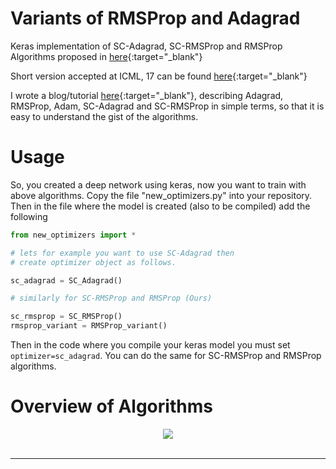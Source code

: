 # Variants of RMSProp and Adagrad

Keras implementation of SC-Adagrad, SC-RMSProp and RMSProp Algorithms proposed in [here](https://arxiv.org/abs/1706.05507){:target="_blank"}

Short version accepted at ICML, 17 can be found [here](http://www.ml.uni-saarland.de/Publications/MukHei-VariantsRMSPropAdagradLogRegret.pdf){:target="_blank"}

I wrote a blog/tutorial [here](https://mmahesh.github.io/articles/2017-07/tutorial-on-sc-adagrad-a-new-stochastic-gradient-method-for-deep-learning){:target="_blank"},  describing Adagrad, RMSProp, Adam, SC-Adagrad and SC-RMSProp in simple terms, so that it is easy to understand the gist of the algorithms. 

# Usage

So, you created a deep network using keras, now you want to train with above algorithms. Copy the file  "new_optimizers.py" into your repository. Then in the file where the model is created (also to be compiled) add the following

```python
from new_optimizers import *

# lets for example you want to use SC-Adagrad then
# create optimizer object as follows.

sc_adagrad = SC_Adagrad()

# similarly for SC-RMSProp and RMSProp (Ours)

sc_rmsprop = SC_RMSProp()
rmsprop_variant = RMSProp_variant() 

```

Then in the code where you compile your keras model you must set ```optimizer=sc_adagrad```. You can do the same for SC-RMSProp and RMSProp algorithms.

# Overview of Algorithms 
<div align="center">
  <a href='https://raw.githubusercontent.com/mmahesh/variants_of_rmsprop_and_adagrad/master/poster_image.jpg' target='_blank'><img src="https://raw.githubusercontent.com/mmahesh/variants_of_rmsprop_and_adagrad/master/poster_image.jpg" target='_blank'></a><br><br>
</div>

-----------------

